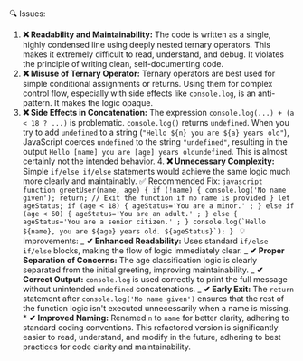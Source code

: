 🔍 Issues:

1. **❌ Readability and Maintainability:** The code is written as a single, highly condensed line using deeply nested
   ternary operators. This makes it extremely difficult to read, understand, and debug. It violates the principle of
   writing clean, self-documenting code.
2. **❌ Misuse of Ternary Operator:** Ternary operators are best used for simple conditional assignments or returns.
   Using them for complex control flow, especially with side effects like `console.log`, is an anti-pattern. It makes the
   logic opaque.
3. **❌ Side Effects in Concatenation:** The expression `console.log(...) + (a < 18 ? ...)` is problematic.
   `console.log()` returns `undefined`. When you try to add `undefined` to a string (`"Hello ${n} you are ${a} years
old"`), JavaScript coerces `undefined` to the string `"undefined"`, resulting in the output `Hello [name] you are
[age] years oldundefined`. This is almost certainly not the intended behavior. 4. **❌ Unnecessary Complexity:**
   Simple `if/else if/else` statements would achieve the same logic much more clearly and maintainably. ✅ Recommended
   Fix: `` javascript function greetUser(name, age) { if (!name) { console.log('No name given'); return; // Exit the
function if no name is provided } let ageStatus; if (age < 18) { ageStatus='You are a minor.' ; } else if (age < 60)
{ ageStatus='You are an adult.' ; } else { ageStatus='You are a senior citizen.' ; } console.log(`Hello ${name}, you
are ${age} years old. ${ageStatus}`); }  `` 💡 Improvements: _ **✔ Enhanced Readability:** Uses standard `if/else
if/else` blocks, making the flow of logic immediately clear. _ **✔ Proper Separation of Concerns:** The age
   classification logic is clearly separated from the initial greeting, improving maintainability. _ **✔ Correct
   Output:** `console.log` is used correctly to print the full message without unintended `undefined` concatenations. _
   **✔ Early Exit:** The `return` statement after `console.log('No name given')` ensures that the rest of the function
   logic isn't executed unnecessarily when a name is missing. \* **✔ Improved Naming:** Renamed `n` to `name` for better
   clarity, adhering to standard coding conventions. This refactored version is significantly easier to read,
   understand, and modify in the future, adhering to best practices for code clarity and maintainability.


